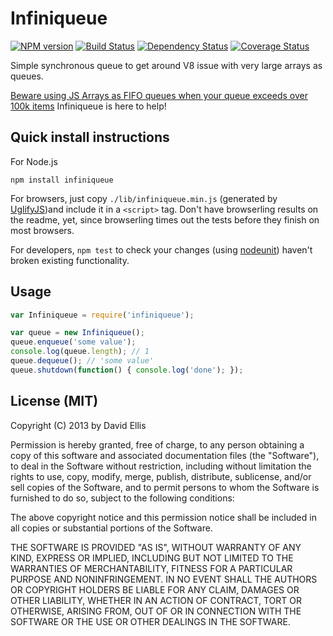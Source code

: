 # Infiniqueue

[![NPM version](https://badge.fury.io/js/infiniqueue.png)](http://badge.fury.io/js/infiniqueue) [![Build Status](https://secure.travis-ci.org/dfellis/infiniqueue.png)](http://travis-ci.org/dfellis/infiniqueue) [![Dependency Status](https://gemnasium.com/dfellis/infiniqueue.png)](https://gemnasium.com/dfellis/infiniqueue) [![Coverage Status](https://coveralls.io/repos/dfellis/infiniqueue/badge.png?branch=master)](https://coveralls.io/r/dfellis/infiniqueue?branch=master)

Simple synchronous queue to get around V8 issue with very large arrays as queues.

[Beware using JS Arrays as FIFO queues when your queue exceeds over 100k items](https://gist.github.com/dfellis/5986471) Infiniqueue is here to help!

## Quick install instructions

For Node.js

    npm install infiniqueue

For browsers, just copy ``./lib/infiniqueue.min.js`` (generated by [UglifyJS](https://github.com/mishoo/UglifyJS/))and include it in a ``<script>`` tag. Don't have browserling results on the readme, yet, since browserling times out the tests before they finish on most browsers.

For developers, ``npm test`` to check your changes (using [nodeunit](https://github.com/caolan/nodeunit/)) haven't broken existing functionality.

## Usage

```js
var Infiniqueue = require('infiniqueue');

var queue = new Infiniqueue();
queue.enqueue('some value');
console.log(queue.length); // 1
queue.dequeue(); // 'some value'
queue.shutdown(function() { console.log('done'); });
```

## License (MIT)

Copyright (C) 2013 by David Ellis

Permission is hereby granted, free of charge, to any person obtaining a copy
of this software and associated documentation files (the "Software"), to deal
in the Software without restriction, including without limitation the rights
to use, copy, modify, merge, publish, distribute, sublicense, and/or sell
copies of the Software, and to permit persons to whom the Software is
furnished to do so, subject to the following conditions:

The above copyright notice and this permission notice shall be included in
all copies or substantial portions of the Software.

THE SOFTWARE IS PROVIDED "AS IS", WITHOUT WARRANTY OF ANY KIND, EXPRESS OR
IMPLIED, INCLUDING BUT NOT LIMITED TO THE WARRANTIES OF MERCHANTABILITY,
FITNESS FOR A PARTICULAR PURPOSE AND NONINFRINGEMENT. IN NO EVENT SHALL THE
AUTHORS OR COPYRIGHT HOLDERS BE LIABLE FOR ANY CLAIM, DAMAGES OR OTHER
LIABILITY, WHETHER IN AN ACTION OF CONTRACT, TORT OR OTHERWISE, ARISING FROM,
OUT OF OR IN CONNECTION WITH THE SOFTWARE OR THE USE OR OTHER DEALINGS IN
THE SOFTWARE.
